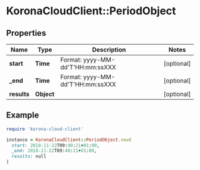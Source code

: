 # KoronaCloudClient::PeriodObject

## Properties

| Name | Type | Description | Notes |
| ---- | ---- | ----------- | ----- |
| **start** | **Time** | Format: yyyy-MM-dd&#39;T&#39;HH:mm:ssXXX | [optional] |
| **_end** | **Time** | Format: yyyy-MM-dd&#39;T&#39;HH:mm:ssXXX | [optional] |
| **results** | **Object** |  | [optional] |

## Example

```ruby
require 'korona-cloud-client'

instance = KoronaCloudClient::PeriodObject.new(
  start: 2018-11-22T09:40:21+01:00,
  _end: 2018-11-22T09:40:21+01:00,
  results: null
)
```

